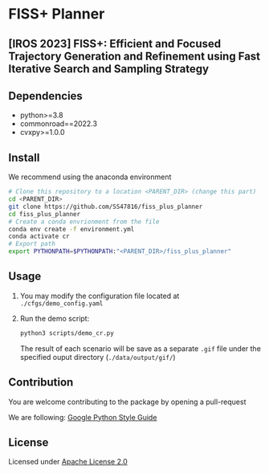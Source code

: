 # FISS+ Planner

## [IROS 2023] FISS+: Efficient and Focused Trajectory Generation and Refinement using Fast Iterative Search and Sampling Strategy



## Dependencies

* python>=3.8
* commonroad==2022.3
* cvxpy>=1.0.0

## Install

We recommend using the anaconda environment
```bash
# Clone this repository to a location <PARENT_DIR> (change this part)
cd <PARENT_DIR>
git clone https://github.com/SS47816/fiss_plus_planner
cd fiss_plus_planner
# Create a conda envrionment from the file
conda env create -f environment.yml
conda activate cr
# Export path
export PYTHONPATH=$PYTHONPATH:"<PARENT_DIR>/fiss_plus_planner"
```

## Usage

1. You may modify the configuration file located at `./cfgs/demo_config.yaml`
2. Run the demo script:

    ```bash
    python3 scripts/demo_cr.py
    ```

    The result of each scenario will be save as a separate `.gif` file under the specified ouput directory (`./data/output/gif/`)

## Contribution

You are welcome contributing to the package by opening a pull-request

We are following: [Google Python Style Guide](https://google.github.io/styleguide/pyguide.html#s2.2-imports)

## License

Licensed under [Apache License 2.0](https://github.com/SS47816/fiss_plus_planner/blob/main/LICENSE)